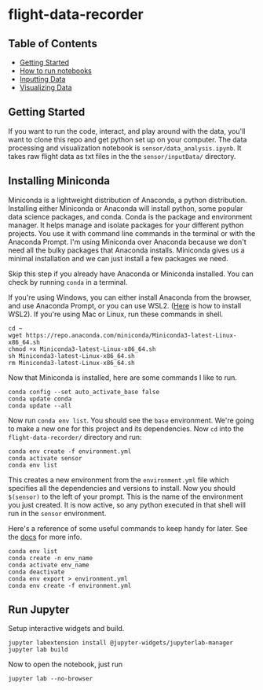 # flight-data-recorder

## Table of Contents
- [Getting Started](#-getting-started)
- [How to run notebooks](#-how-to-run-notebooks)
- [Inputting Data](#)
- [Visualizing Data](#)


## Getting Started
If you want to run the code, interact, and play around with the data, you'll want to clone this repo and get python set up on your computer. The data processing and visualization notebook is `sensor/data_analysis.ipynb`. It takes raw flight data as txt files in the the `sensor/inputData/` directory.

## Installing Miniconda
Miniconda is a lightweight distribution of Anaconda, a python distribution. Installing either Miniconda or Anaconda will install python, some popular data science packages, and conda. Conda is the package and environment manager. It helps manage and isolate packages for your different python projects. You use it with command line commands in the terminal or with the Anaconda Prompt. I'm using Miniconda over Anaconda because we don't need all the bulky packages that Anaconda installs. Miniconda gives us a minimal installation and we can just install a few packages we need.

Skip this step if you already have Anaconda or Miniconda installed. You can check by running `conda` in a terminal. 

If you're using Windows, you can either install Anaconda from the browser, and use Anaconda Prompt, or you can use WSL2. ([Here](https://towardsdatascience.com/configuring-jupyter-notebook-in-windows-subsystem-linux-wsl2-c757893e9d69) is how to install WSL2).  If you're using Mac or Linux, run these commands in shell.
```
cd ~
wget https://repo.anaconda.com/miniconda/Miniconda3-latest-Linux-x86_64.sh
chmod +x Miniconda3-latest-Linux-x86_64.sh
sh Miniconda3-latest-Linux-x86_64.sh
rm Miniconda3-latest-Linux-x86_64.sh
```
Now that Miniconda is installed, here are some commands I like to run.
```
conda config --set auto_activate_base false
conda update conda
conda update --all
```
Now run `conda env list`. You should see the `base` environment. We're going to make a new one for this project and its dependencies. Now `cd` into the `flight-data-recorder/` directory and run:
```
conda env create -f environment.yml
conda activate sensor
conda env list
```
This creates a new environment from the `environment.yml` file which specifies all the dependencies and versions to install.
Now you should `$(sensor)` to the left of your prompt. This is the name of the environment you just created. It is now active, so any python executed in that shell will run in the `sensor` environment.

Here's a reference of some useful commands to keep handy for later. See the [docs](http://docs.conda.io/projects/conda/en/latest/user-guide/tasks/manage-environments.html
) for more info.
```
conda env list
conda create -n env_name
conda activate env_name
conda deactivate
conda env export > environment.yml
conda env create -f environment.yml
```

## Run Jupyter
Setup interactive widgets and build.
```
jupyter labextension install @jupyter-widgets/jupyterlab-manager
jupyter lab build
```
Now to open the notebook, just run
```
jupyter lab --no-browser
```
